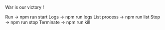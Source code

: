 War is our victory !

Run -> npm run start
Logs -> npm run logs
List process -> npm run list
Stop -> npm run stop
Terminate -> npm run kill

